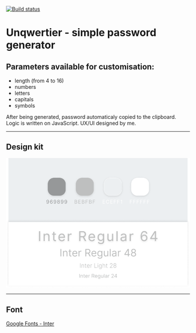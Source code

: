 [![Build status](https://ci.appveyor.com/api/projects/status/uy3o5cy0gk011onr?svg=true)](https://ci.appveyor.com/project/kvrdv/unqwertier)

# Unqwertier - simple password generator

## Parameters available for customisation:

- length (from 4 to 16)
- numbers
- letters
- capitals
- symbols

After being generated, password automaticaly copied to the clipboard. Logic is written on JavaScript. UX/UI designed by me.

---

## Design kit
![Design kit](./src/images/design.png)

---

## Font
[Google Fonts - Inter](https://fonts.google.com/specimen/Inter 'Google Fonts - Inter')